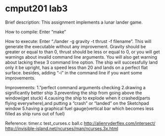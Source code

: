 # cmput201 lab3
Brief description: 
	This assignment implements a lunar lander game.

How to compile:
	Enter “make” 

How to execute:
	Enter “./lander -g gravity -t thrust -f filename”. This will generate the executable without any improvement. Gravity should be greater or equal to than 0, thrust should be less or equal to 0, or you will get warnings about invalid command line arguments. You will also get warning about lacking these 3 command line option.
	The ship will successfully land only it be upright, has a speed less than 20 and lands on a perfect flat surface.
	besides, adding “-i” in the command line if you want some improvements.

Improvements:
1.”perfect command arguments checking 
2.drawing a significantly better ship
3.preventing the ship from going above the window(get stuck)
4.causing the ship to explode when it crashed(parts flying everywhere),and putting a “crash” or “landed” on the Sketchpad window
5.having a graphical fuel gauge(vertical bar which becomes less filled as ship runs out of fuel)

Reference:
timer.c test_curses.c ball.c
http://alienryderflex.com/intersect/
http://invisible-island.net/ncurses/man/ncurses.3x.html
